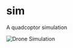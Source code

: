 # sim
A quadcoptor simulation

![Drone Simulation](https://raw.githubusercontent.com/markusheimerl/sim/306250146d73950b9e36f5346552f71af2903c6c/drone_simulation.gif)
